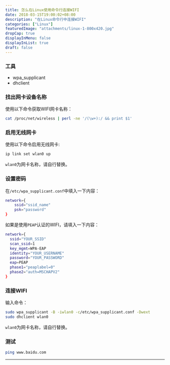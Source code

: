```yaml
---
title: 怎么在Linux使用命令行连接WIFI
date: 2018-03-15T19:00:02+08:00
description: "在Linux命令行中连接WIFI"
categories: ["Linux"]
featuredImage: "attachments/linux-1-800x420.jpg"
dropCap: true
displayInMenu: false
displayInList: true
draft: false
---
```


### 工具

- wpa_supplicant
- dhclient

### 找出网卡设备名称

使用以下命令获取WIFI网卡名称：

```bash
cat /proc/net/wireless | perl -ne '/(\w+):/ && print $1'
```

<!-- more -->

### 启用无线网卡

使用以下命令启用无线网卡:

```bash
ip link set wlan0 up
```

`wlan0`为网卡名称，请自行替换。

### 设置密码

在`/etc/wpa_supplicant.conf`中填入一下内容：

```bash
network={
    ssid="ssid_name"
    psk="password"
}
```

如果是使用`PEAP`认证的WIFI，请填入一下内容：

```bash
network={
  ssid="YOUR_SSID"
  scan_ssid=1
  key_mgmt=WPA-EAP
  identity="YOUR_USERNAME"
  password="YOUR_PASSWORD"
  eap=PEAP
  phase1="peaplabel=0"
  phase2="auth=MSCHAPV2"
}
```

### 连接WIFI

输入命令：

```bash
sudo wpa_supplicant -B -iwlan0 -c/etc/wpa_supplicant.conf -Dwext
sudo dhclient wlan0
```

`wlan0`为网卡名称，请自行替换。

### 测试

```bash
ping www.baidu.com
```

---
